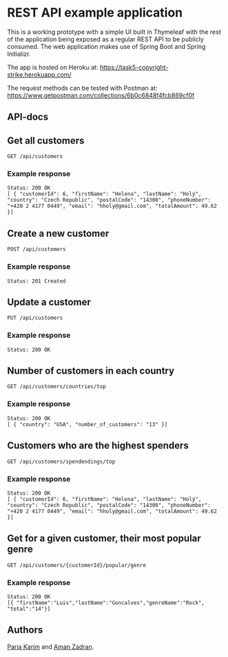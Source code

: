 # REST API example application
This is a working prototype with a simple UI built in Thymeleaf with the rest of the application being exposed as a regular REST API to be publicly consumed.
The web application makes use of Spring Boot and Spring Initializr. 

The app is hosted on Heroku at: https://task5-copyright-strike.herokuapp.com/

The request methods can be tested with Postman at: https://www.getpostman.com/collections/6b0c6848f4fcb869cf0f


## API-docs

## Get all customers

`GET /api/customers`

### Example response

    Status: 200 OK
    [ { "customerId": 6, "firstName": "Helena", "lastName": "Holý", "country": "Czech Republic", "postalCode": "14300", "phoneNumber": "+420 2 4177 0449", "email": "hholy@gmail.com", "totalAmount": 49.62 }]


## Create a new customer

`POST /api/customers`

### Example response

    Status: 201 Created  


## Update a customer

`PUT /api/customers`

### Example response

    Status: 200 OK


## Number of customers in each country

`GET /api/customers/countries/top`

### Example response

    Status: 200 OK
    [ { "country": "USA", "number_of_customers": "13" }]


## Customers who are the highest spenders

`GET /api/customers/spendendings/top`

### Example response

    Status: 200 OK
    [ { "customerId": 6, "firstName": "Helena", "lastName": "Holý", "country": "Czech Republic", "postalCode": "14300", "phoneNumber": "+420 2 4177 0449", "email": "hholy@gmail.com", "totalAmount": 49.62 }]

## Get for a given customer, their most popular genre

`GET /api/customers/{customerId}/popular/genre`

### Example response
    Status: 200 OK
    [{ "firstName":"Luis","lastName":"Goncalves","genreName":"Rock",            "total":"14"}]

## Authors

[Paria Karim](https://github.com/lillap) and [Aman Zadran](https://github.com/zadama).

